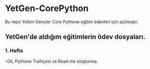 # YetGen-CorePython
Bu repo Yetkin Gençler Core Pythone eğitim ödevleri için açılmıştır.
## YetGen'de aldığım eğitimlerin ödev dosyaları.
### 1. Hafta
-Git, Pythone Traihçesi ve Read.me oluşturma.
